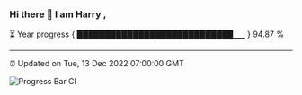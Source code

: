 ### Hi there 👋 I am Harry , 

⏳ Year progress { ████████████████████████████▁▁ } 94.87 %

---

⏰ Updated on Tue, 13 Dec 2022 07:00:00 GMT

![Progress Bar CI](https://github.com/duykhang68/duykhang68/workflows/Progress%20Bar%20CI/badge.svg)

